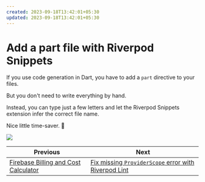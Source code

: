 ```yaml
---
created: 2023-09-18T13:42:01+05:30
updated: 2023-09-18T13:42:01+05:30
---
```

# Add a part file with Riverpod Snippets

If you use code generation in Dart, you have to add a `part` directive to your files.

But you don't need to write everything by hand.

Instead, you can type just a few letters and let the Riverpod Snippets extension infer the correct file name.

Nice little time-saver. 🙂

![](093.gif)

 

| Previous | Next |
| -------- | ---- |
| [Firebase Billing and Cost Calculator](../0092-firebase-billling/index.md) | [Fix missing `ProviderScope` error with Riverpod Lint](../0094-add-provider-scope/index.md) |

